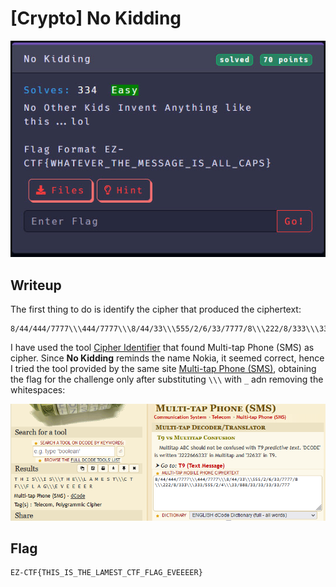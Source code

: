 # [Crypto] No Kidding

<p align="center"><img src="https://github.com/greedpanda/ez-ctf-2022/blob/main/assets/challenge-cards/No-kidding.jpg"/></p>

## Writeup

The first thing to do is identify the cipher that produced the ciphertext:

    8/44/444/7777\\\444/7777\\\8/44/33\\\555/2/6/33/7777/8\\\222/8/333\\\333/555/2/4\\\33/888/33/33/33/33/777 

I have used the tool [Cipher Identifier](https://www.dcode.fr/cipher-identifier) that found Multi-tap Phone (SMS) as cipher. Since **No Kidding** reminds the name Nokia, it seemed correct, hence I tried the tool provided by the same site [Multi-tap Phone (SMS)](https://www.dcode.fr/multitap-abc-cipher), obtaining the flag for the challenge only after substituting `\\\` with `_` adn removing the whitespaces:

<p align="center"><img src="https://github.com/greedpanda/ez-ctf-2022/blob/main/assets/No-kidding-flag.png"/></p>

## Flag

    EZ-CTF{THIS_IS_THE_LAMEST_CTF_FLAG_EVEEEER}
